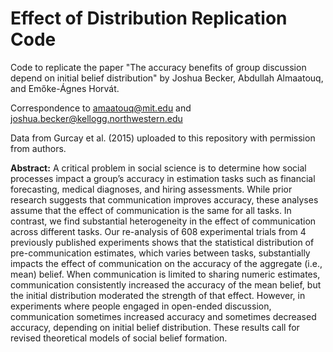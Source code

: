 # Effect of Distribution Replication Code

Code to replicate the paper "The accuracy benefits of group discussion depend on initial belief distribution" by Joshua Becker, Abdullah Almaatouq, and Emőke-Ágnes Horvát.

Correspondence to amaatouq@mit.edu and joshua.becker@kellogg.northwestern.edu

Data from Gurcay et al. (2015) uploaded to this repository with permission from authors.

**Abstract:** A critical problem in social science is to determine how social processes impact a group’s accuracy in estimation tasks such as financial forecasting, medical diagnoses, and hiring assessments. While prior research suggests that communication improves accuracy, these analyses assume that the effect of communication is the same for all tasks. In contrast, we find substantial heterogeneity in the effect of communication across different tasks. Our re-analysis of 608 experimental trials from 4 previously published experiments shows that the statistical distribution of pre-communication estimates, which varies between tasks, substantially impacts the effect of communication on the accuracy of the aggregate (i.e., mean) belief. When communication is limited to sharing numeric estimates, communication consistently increased the accuracy of the mean belief, but the initial distribution moderated the strength of that effect. However, in experiments where people engaged in open-ended discussion, communication sometimes increased accuracy and sometimes decreased accuracy, depending on initial belief distribution. These results call for revised theoretical models of social belief formation.

